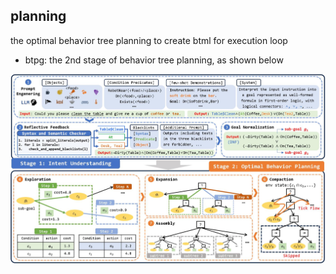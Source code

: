 ## planning
the optimal behavior tree planning to create btml for execution loop

- btpg: the 2nd stage of behavior tree planning, as shown below

![!\[btpg\](docs/btpg.jpeg)](../../docs/assets/btpg.jpeg)